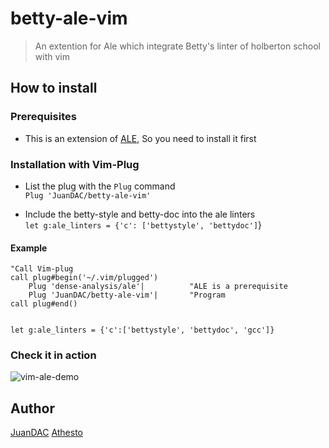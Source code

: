 # betty-ale-vim
> An extention for Ale which integrate Betty's linter of holberton school
with vim

## How to install

### Prerequisites

* This is an extension of [ALE], So you need to install it first

### Installation with Vim-Plug

* List the plug with the `Plug` command<br>
`Plug 'JuanDAC/betty-ale-vim'`


* Include the betty-style and betty-doc into the ale linters<br>
`let g:ale_linters = {'c': ['bettystyle', 'bettydoc']`}

#### Example

```vim
"Call Vim-plug
call plug#begin('~/.vim/plugged')
	Plug 'dense-analysis/ale'|          "ALE is a prerequisite
	Plug 'JuanDAC/betty-ale-vim'|       "Program
call plug#end()


let g:ale_linters = {'c':['bettystyle', 'bettydoc', 'gcc']}
```

### Check it in action
![vim-ale-demo](https://media.giphy.com/media/izojA1Gn2C7rjKbdGE/giphy.gif)

## Author
[JuanDAC](https://github.com/JuanDAC)
[Athesto](https://github.com/Athesto)

<!--links-->
[ALE]: https://github.com/dense-analysis/ale
